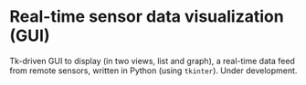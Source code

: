 # Real-time sensor data visualization (GUI)

Tk-driven GUI to display (in two views, list and graph), a real-time data feed
from remote sensors, written in Python (using `tkinter`). Under development.
